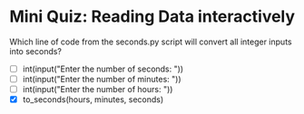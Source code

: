 # Mini Quiz: Reading Data interactively

Which line of code from the seconds.py script will convert all integer inputs into seconds?
- [ ] int(input("Enter the number of seconds: "))
- [ ] int(input("Enter the number of minutes: "))
- [ ] int(input("Enter the number of hours: "))
- [x] to_seconds(hours, minutes, seconds)
